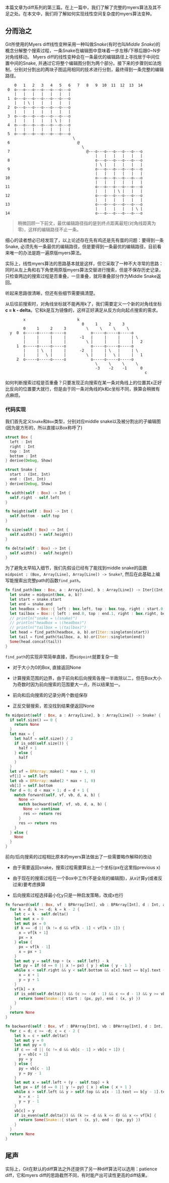 本篇文章为diff系列的第三篇。在上一篇中，我们了解了完整的myers算法及其不足之处。在本文中，我们将了解如何实现线性空间复杂度的myers算法变种。

## 分而治之

Git所使用的Myers diff线性变种采用一种叫做*Snake*(有时也叫*Middle Snake*)的概念分解整个搜索过程，一条Snake在编辑图中意味着一步左移/下移后跟0~N步对角线移动。 Myers diff的线性变种会在一条最优的编辑路径上寻找居于中间位置中间的Snake, 并通过它将整个编辑图分割为两个部分。接下来的步骤则如法炮制，分别对分割出的两块子图运用相同的技术进行分割，最终得到一条完整的编辑路径。

```
    0   1   2   3   4   5   6   7   8   9  10  11  12  13  14
 0  o---o---o---o---o---o---o
    |   |   |   |   |   |   |
 1  o---o---o---o---o---o---o
    |   | \ |   |   |   |   |
 2  o---o---o---o---o---o---o
    |   |   |   |   |   |   |
 3  o---o---o---o---o---o---o
    |   |   |   |   | \ |   |
 4  o---o---o---o---o---o---o
    |   |   |   |   |   |   |
 5  o---o---o---o---o---o---o
                              \
 6                              @
                                  \
 7                                  @---o---o---o---o---o---o
                                        |   |   |   |   |   |
 8                                      o---o---o---o---o---o
                                        | \ |   |   |   |   |
 9                                      o---o---o---o---o---o
                                        |   |   |   |   |   |
10                                      o---o---o---o---o---o
                                        |   |   |   |   |   |
11                                      o---o---o---o---o---o
                                        |   |   | \ |   |   |
12                                      o---o---o---o---o---o
                                        |   |   |   |   |   |
13                                      o---o---o---o---o---o
                                        |   |   |   |   | \ |
14                                      o---o---o---o---o---o
```

> 稍微回顾一下前文，最优编辑路径指的是到终点距离最短(对角线距离为零)，这样的编辑路径不止一条。

细心的读者想必已经发现了，以上论述存在先有鸡还是先有蛋的问题：要得到一条Snake, 必须先有一条最优的编辑路径，但是要得到一条最优的编辑路径，目前看来唯一的办法是跑一遍原版myers算法。

实际上，线性myers算法的思路基本就是这样，但它采取了一种不大寻常的思路：同时从左上角和右下角使用原版myers算法交替进行搜索，但是不保存历史记录，只检查两边的搜索过程是否重叠，一旦重叠，就将重叠部分作为Middle Snake返回。

听起来思路很清晰，但还有些细节需要搞清楚。

从后往前搜索时，对角线坐标就不能再用k了，我们需要定义一个新的对角线坐标**c = k - delta**。它和k是互为镜像的，这样正好满足从反方向向起点搜索的需求。

```
        x                       k
                                  0     1     2     3
        0     1     2     3         \     \     \     \
  y  0  o-----o-----o-----o           o-----o-----o-----o
        |     |     |     |      -1   |     |     |     | \
        |     |     |     |         \ |     |     |     |   2
     1  o-----o-----o-----o           o-----o-----o-----o
        |     | \   |     |      -2   |     | \   |     | \
        |     |   \ |     |         \ |     |   \ |     |   1
     2  o-----o-----o-----o           o-----o-----o-----o
                                        \     \     \     \
                                        -3    -2    -1      0
                                                              c
```

如何判断搜索过程是否重叠？只要发现正向搜索在某一条对角线上的位置其x正好比反向的位置要大就行，但是由于同一条对角线的k和c坐标不同，换算会稍微有点麻烦。

### 代码实现

我们首先定义`Snake`和`Box`类型，分别对应middle snake以及被分割出的子编辑图(因为是方形的，所以直接以Box称呼了)

```rust
struct Box {
  left : Int
  right : Int
  top : Int
  bottom : Int
} derive(Debug, Show)

struct Snake {
  start : (Int, Int)
  end : (Int, Int)
} derive(Debug, Show)

fn width(self : Box) -> Int {
  self.right - self.left
}

fn height(self : Box) -> Int {
  self.bottom - self.top
}

fn size(self : Box) -> Int {
  self.width() + self.height()
}

fn delta(self : Box) -> Int {
  self.width() - self.height()
}
```

为了避免太早陷入细节，我们先假设已经有了能找到middle snake的函数`midpoint : (Box, Array[Line], Array[Line]) -> Snake?`, 然后在此基础上编写能搜索出完整path的函数`find_path`。

```rust
fn find_path(box : Box, a : Array[Line], b : Array[Line]) -> Iter[(Int, Int)]? {
  let snake = midpoint(box, a, b)?
  let start = snake.start
  let end = snake.end
  let headbox = Box::{ left : box.left, top : box.top, right : start.0, bottom : start.1 }
  let tailbox = Box::{ left : end.0, top : end.1, right : box.right, bottom : box.bottom }
  // println("snake = \(snake)")
  // println("headbox = \(headbox)")
  // println("tailbox = \(tailbox)")
  let head = find_path(headbox, a, b).or(Iter::singleton(start))
  let tail = find_path(tailbox, a, b).or(Iter::singleton(end))
  Some(head.concat(tail))
}
```

`find_path`的实现非常简单直接，而`midpoint`就要复杂一些

+ 对于大小为0的Box, 直接返回None

+ 计算搜索范围的边界，由于前向和后向搜索各搜一半故除以二，但在Box大小为奇数时因为前向搜索的范围要大一点，所以结果加一。

+ 前向和后向搜索的记录分两个数组保存

+ 正反交替搜索，若没找到结果便返回None

```rust
fn midpoint(self : Box, a : Array[Line], b : Array[Line]) -> Snake? {
  if self.size() == 0 {
    return None
  }
  let max = {
    let half = self.size() / 2
    if is_odd(self.size()) {
      half + 1
    } else {
      half
    }
  }
  let vf = BPArray::make(2 * max + 1, 0)
  vf[1] = self.left
  let vb = BPArray::make(2 * max + 1, 0)
  vb[1] = self.bottom
  for d = 0; d < max + 1; d = d + 1 {
    match forward(self, vf, vb, d, a, b) {
      None => 
      match backward(self, vf, vb, d, a, b) {
        None => continue
        res => return res
      }
      res => return res
    }
  } else {
    None
  }
}
```

前向/后向搜索的过程相比原本的myers算法做出了一些需要略作解释的改动

+ 由于需要返回snake，搜索过程需要算出上一个坐标(px在这里指previous x)

+ 由于现在的搜索过程在一个Box中工作(不是全局的编辑图)，从x计算y(或者反过来)要考虑换算

+ 后向搜索过程选择最小化y只是一种启发策略，改成x也行

```rust
fn forward(self : Box, vf : BPArray[Int], vb : BPArray[Int], d : Int, a : Array[Line], b : Array[Line]) -> Snake? {
  for k = d; k >= -d; k = k - 2 {
    let c = k - self.delta()
    let mut x = 0
    let mut px = 0
    if k == -d || (k != d && vf[k - 1] < vf[k + 1]) {
      x = vf[k + 1]
      px = x
    } else {
      px = vf[k - 1]
      x = px + 1
    }
    let mut y = self.top + (x - self.left) - k
    let py = if (d == 0 || x != px) { y } else { y - 1 }
    while x < self.right && y < self.bottom && a[x].text == b[y].text {
      x = x + 1
      y = y + 1
    }
    vf[k] = x
    if is_odd(self.delta()) && (c >= -(d - 1) && c <= d - 1) && y >= vb[c] {
      return Some(Snake::{ start : (px, py), end : (x, y) })
    }
  }
  return None
}

fn backward(self : Box, vf : BPArray[Int], vb : BPArray[Int], d : Int, a : Array[Line], b : Array[Line]) -> Snake? {
  for c = d; c >= -d; c = c - 2 {
    let k = c + self.delta()
    let mut y = 0
    let mut py = 0
    if c == -d || (c != d && vb[c - 1] > vb[c + 1]) {
      y = vb[c + 1]
      py = y
    } else {
      py = vb[c - 1]
      y = py - 1
    }
    let mut x = self.left + (y - self.top) + k
    let px = if (d == 0 || y != py) { x } else { x + 1 }
    while x > self.left && y > self.top && a[x - 1].text == b[y - 1].text {
      x = x - 1
      y = y - 1
    }
    vb[c] = y
    if is_even(self.delta()) && (k >= -d && k <= d) && x <= vf[k] {
      return Some(Snake::{ start : (x, y), end : (px, py) })
    }
  }
  return None
}
```

## 尾声

实际上，Git在默认的diff算法之外还提供了另一种diff算法可以选用：patience diff，它和myers diff的思路截然不同，有时能产出可读性更高的diff结果。
